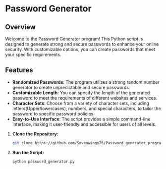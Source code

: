 # Password Generator

## Overview

Welcome to the Password Generator program! This Python script is designed to generate strong and secure passwords to enhance your online security. With customizable options, you can create passwords that meet your specific requirements.

## Features

- **Randomized Passwords**: The program utilizes a strong random number generator to create unpredictable and secure passwords.
- **Customizable Length**: You can specify the length of the generated password to meet the requirements of different websites and services.
- **Character Sets**: Choose from a variety of character sets, including letters(Upper/lowercases), numbers, and special characters, to tailor the password to specific password policies.
- **Easy-to-Use Interface**: The script provides a simple command-line interface, making it user-friendly and accessible for users of all levels.


1. **Clone the Repository:**
   ```bash
   git clone https://github.com/Sevenwings26/Password_generator_program.git

2. **Run the Script:**
   ```bash
   python password_generator.py
   ```
